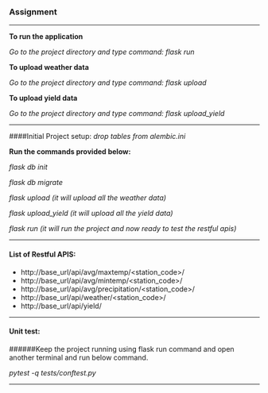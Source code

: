 ### Assignment
***
**To run the application**

*Go to the project directory and type command: flask run*

**To upload weather data**

*Go to the project directory and type command: flask upload*

**To upload yield data**

*Go to the project directory and type command: flask upload_yield*

***
####Initial Project setup:
*drop tables from alembic.ini*

**Run the commands provided below:**

*flask db init*

*flask db migrate*

*flask upload (it will upload all the weather data)*

*flask upload_yield (it will upload all the yield data)*

*flask run (it will run the project and now ready to test the restful apis)*

***
#### List of Restful APIS:

* http://base_url/api/avg/maxtemp/<station_code>/<year>
* http://base_url/api/avg/mintemp/<station_code>/<year>
* http://base_url/api/avg/precipitation/<station_code>/<year>
* http://base_url/api/weather/<station_code>/<year>
* http://base_url/api/yield/<year>

***
#### Unit test:

######Keep the project running using flask run command and open another terminal and run below command.


*pytest -q tests/conftest.py*

***